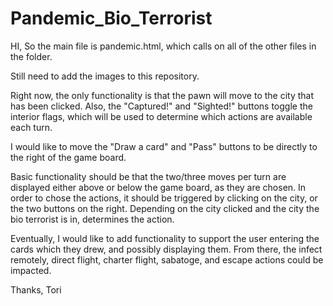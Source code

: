 Pandemic_Bio_Terrorist
======================
HI,
So the main file is pandemic.html, which calls on all of the other files in the folder.

Still need to add the images to this repository.

Right now, the only functionality is that the pawn will move to the city that has been clicked.
Also, the "Captured!" and "Sighted!" buttons toggle the interior flags,
which will be used to determine which actions are available each turn. 

I would like to move the "Draw a card" and "Pass" buttons to be directly to the right of the game board. 

Basic functionality should be that the two/three moves per turn are displayed either above or below the game board, 
as they are chosen. In order to chose the actions, it should be triggered by clicking on the city,
or the two buttons on the right. Depending on the city clicked and the city the bio terrorist is in,
determines the action. 

Eventually, I would like to add functionality to support the user entering the cards which they drew, and possibly displaying them.
From there, the infect remotely, direct flight, charter flight, sabatoge, and escape actions could be impacted. 

Thanks,
Tori
